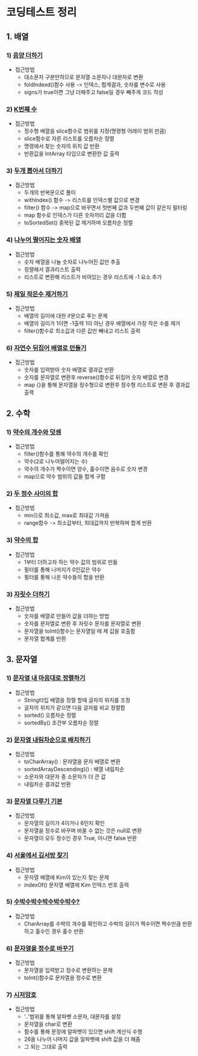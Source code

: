 # 코딩테스트 정리
## 1. 배열
### 1) [음양 더하기](../code/Array/NegativeAndPostiveNumbers.kt)
- 접근방법
    - 대소문자 구분안하므로 문자열 소문자나 대문자로 변환
    - foldIndexd()함수 사용 -> 인덱스, 합계결과, 숫자를 변수로 사용
    - signs가 true이면 그냥 더해주고 false일 경우 빼주게 코드 작성
### 2) [K번째 수](../code/Array/KNumber.kt)
- 접근방법
    - 정수형 배열을 slice함수로 범위를 지정(명령형 어레이 범위 만큼)
    - slice함수로 자른 리스트를 오름차순 정렬
    - 명령에서 찾는 숫자의 위치 값 반환
    - 반환값을 IntArray 타입으로 변환한 값 출력
### 3) [두개 뽑아서 더하기](../code/Array/TwoNumberSelectSum.kt)
- 접근방법
    - 두개의 반복문으로 풀이
    - withIndex() 함수 -> 리스트를 인덱스별 값으로 변경
    - filter() 함수 -> map으로 바꾸면서 첫번째 값과 두번째 값이 같은지 필터링
    - map 함수로 인덱스가 다른 숫자끼리 값을 더함
    - toSortedSet() 중복된 값 제거하며 오름차순 정렬
### 4) [나누어 떨어지는 숫자 배열](../code/Array/DivisibleNumber.kt)
- 접근방법
    - 슷자 배열을 나눌 숫자로 나누어진 값만 추출
    - 정렬해서 결과리스트 출력
    - 리스트로 변환해 리스트가 비어있는 경우 리스트에 -1 요소 추가
### 5) [제일 작은수 제거하기](../code/Array/MinNumberRemove.kt)
- 접근방법
    - 배열의 길이에 대한 if문으로 푸는 문제
    - 배열의 길이가 1이면 -1출력 1이 아닌 경우 배열에서 가장 작은 수를 제거
    - filter()함수로 최소값과 다른 값만 빼내고 리스트 출력
### 6) [자연수 뒤집어 배열로 만들기](../code/Array/NumberReverseIntArray.kt)
- 접근방법
    - 숫자를 입력받아 숫자 배열로 결과값 반환
    - 숫자를 문자열로 변환후 reverse()함수로 뒤집어 숫자 배열로 변경
    - map {}을 통해 문자열을 정수형으로 변환후 정수형 리스트로 변환 후 결과값 출력
## 2. 수학
### 1) [약수의 개수와 덧셈](../code/math/MeasureCountAddition.kt)
- 접근방법
    - filter()함수를 통해 약수의 개수를 확인
    - 약수(2로 나누어떨어지는 수)
    - 약수의 개수가 짝수이면 양수, 홀수이면 음수로 숫자 변경
    - map으로 약수 범위의 값들 합계 구함 
### 2) [두 정수 사이의 합](../code/math/TwoRangeSum.kt)
- 접근방법
    - min으로 최소값, max로 최대값 가져옴
    - range함수 -> 최소값부터, 최대값까지 반복하며 합계 반환
### 3) [약수의 합](../code/math/MeasureSum.kt)
- 접근방법
    - 1부터 더하고자 하는 약수 값의 범위로 만듦
    - 필터를 통해 나머지가 0인값은 약수
    - 필터를 통해 나온 약수들의 합을 반환
### 3) [자릿수 더하기](../code/math/AddDigts.kt)
- 접근방법
    - 숫자를 배열로 만들어 값을 더하는 방법
    - 숫자를 문자열로 변환 후 자릿수 문자를 문자열로 변환
    - 문자열을 toInt()함수는 문자열일 때 제 값을 호출함
    - 문자열 합계를 반환
## 3. 문자열
### 1) [문자열 내 마음대로 정렬하기](../code/StringControll/StringChooseSort.kt)
- 접근방법
    - String타입 배열을 정렬 할때 글자의 위치를 조정
    - 글자의 위치가 같으면 다음 글자를 비교 정렬함
    - sorted() 오름차순 정렬
    - sortedBy() 조건부 오름차순 정렬
### 2) [문자열 내림차순으로 배치하기](../code/StringControll/StringDescending.kt)
- 접근방법
    - toCharArray() : 문자열을 문자 배열로 변환
    - sortedArrayDescending)() : 배열 내림차순
    - 소문자와 대문자 중 소문자가 더 큰 값
    - 내림차순 결과값 반환
### 3) [문자열 다루기 기본](../code/StringControll/StringHandleBasic.kt)
- 접근방법
    - 문자열의 길이가 4이거나 6인지 확인
    - 문자열을 정수로 바꾸며 바꿀 수 없는 것은 null로 변환
    - 문자열이 모두 정수인 경우 True, 아니면 false 반환
### 4) [서울에서 김서방 찾기](../code/StringControll/SeoulKimFind.kt)
- 접근방법
    - 문자열 배열에 Kim이 있는지 찾는 문제
    - indexOf() 문자열 배열에 Kim 인덱스 번호 출력
### 5) [수박수박수박수박수박수?](../code/StringControll/WarterMelonPattern.kt)
- 접근방법
    - CharArray를 수박의 개수를 확인하고 수박의 길이가 짝수이면 짝수만큼 반환하고 홀수인 경우 홀수 반환
### 6) [문자열을 정수로 바꾸기](../code/StringControll/StringToInt.kt)
- 접근방법
    - 문자열을 입력받고 정수로 변환하는 문제
    - toInt()함수로 문자열을 정수로 변환
### 7) [시저암호](../code/StringControll/CaesarCipher.kt)
- 접근방법
    - '..'범위를 통해 알파벳 소문자, 대문자를 설정
    - 문자열을 char로 변환
    - 함수를 통해 문장에 알파벳이 있으면 shift 계산식 수행
    - 26을 나누어 나머지 값을 알파벳에 shift 값을 더 해줌
    - 그 외는 그대로 출력
